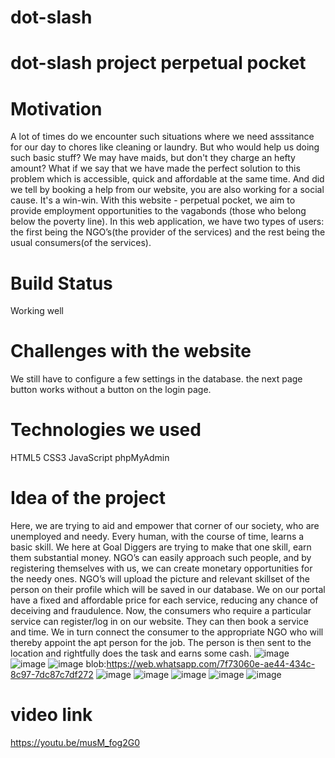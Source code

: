 # dot-slash
# dot-slash project perpetual pocket
# Motivation
A lot of times do we encounter such situations where we need asssitance for our day to chores like cleaning or laundry. But who would help us doing such basic stuff? We may have maids, but don't they charge an hefty amount? What if we say that we have made the perfect solution to this problem which is accessible, quick and affordable at the same time. And did we tell by booking a help from our website, you are also working for a social cause. It's a win-win.
With this website - perpetual pocket, we aim to provide employment opportunities to the vagabonds (those who belong below the poverty line). In this web application, we have two types of users: the first being the NGO’s(the provider of the services) and the rest being the usual consumers(of the services).
# Build Status
Working well
# Challenges with the website
We still have to configure  a few settings in the database.
the next page button works without a button on the login page.
# Technologies we used
HTML5​
CSS3​
JavaScript
phpMyAdmin
# Idea of the project
Here, we are trying to aid and empower that corner of our society, who are unemployed and needy. Every human, with the course of time, learns a basic skill. We here at Goal Diggers are trying to make that one skill, earn them substantial money. NGO’s can easily approach such people, and by registering themselves with us, we can create monetary opportunities for the needy ones. NGO’s will upload the picture and relevant skillset of the person on their profile which will be saved in our database. We on our portal have a fixed and affordable price for each service, reducing any chance of deceiving and fraudulence. Now, the consumers who require a particular service can register/log in on our website. They can then book a service and time. We in turn connect the consumer to the appropriate NGO who will thereby appoint the apt person for the job. The person is then sent to the location and rightfully does the task and earns some cash.
![image](https://user-images.githubusercontent.com/91024411/148670254-4078caa3-b3af-4400-8171-c9c29790f447.png)
![image](https://user-images.githubusercontent.com/91024411/148670260-61e96c89-ff34-4455-aedd-e189ac1052ce.png)
![image](https://user-images.githubusercontent.com/91024411/148670265-db5d9a9a-6b86-418d-8a35-a444edd4d999.png)
blob:https://web.whatsapp.com/7f73060e-ae44-434c-8c97-7dc87c7df272
![image](https://user-images.githubusercontent.com/91024411/148670270-154d6275-3759-49cc-8574-a181e62792bd.png)
![image](https://user-images.githubusercontent.com/91024411/148670279-08efb82c-7ddb-4b64-a4d3-fe98fbc94010.png)
![image](https://user-images.githubusercontent.com/91024411/148670287-8bf46ca8-3340-43ec-bae0-1034a2af82fa.png)
![image](https://user-images.githubusercontent.com/91024411/148670289-2ceed6cb-921f-49d0-a09f-cb9a695b6b14.png)
![image](https://user-images.githubusercontent.com/91024411/148670332-67c6eba2-0b59-4e8a-b15c-961b0ef57992.png)


# video link 
https://youtu.be/musM_fog2G0

